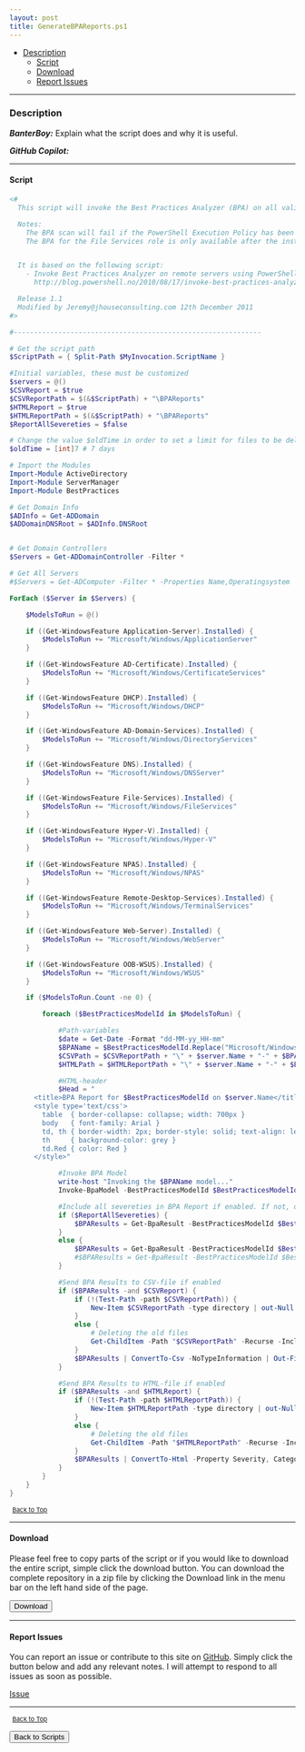 ```yaml
---
layout: post
title: GenerateBPAReports.ps1
---
```


- [Description](#description)
  - [Script](#script)
  - [Download](#download)
  - [Report Issues](#report-issues)

---

### Description

**_BanterBoy:_** Explain what the script does and why it is useful.

**_GitHub Copilot:_**

---

#### Script

```powershell
<#
  This script will invoke the Best Practices Analyzer (BPA) on all valid server roles.

  Notes:
    The BPA scan will fail if the PowerShell Execution Policy has been enabled via a GPO as per Microsoft TechNet article KB2028818.
    The BPA for the File Services role is only available after the installation of hotfix KB981111.


  It is based on the following script:
    - Invoke Best Practices Analyzer on remote servers using PowerShell by Jan Egil Ring:
      http://blog.powershell.no/2010/08/17/invoke-best-practices-analyzer-on-remote-servers-using-powershell

  Release 1.1
  Modified by Jeremy@jhouseconsulting.com 12th December 2011
#>

#-------------------------------------------------------------

# Get the script path
$ScriptPath = { Split-Path $MyInvocation.ScriptName }

#Initial variables, these must be customized
$servers = @()
$CSVReport = $true
$CSVReportPath = $(&$ScriptPath) + "\BPAReports"
$HTMLReport = $true
$HTMLReportPath = $(&$ScriptPath) + "\BPAReports"
$ReportAllSevereties = $false

# Change the value $oldTime in order to set a limit for files to be deleted.
$oldTime = [int]7 # 7 days

# Import the Modules
Import-Module ActiveDirectory
Import-Module ServerManager
Import-Module BestPractices

# Get Domain Info
$ADInfo = Get-ADDomain
$ADDomainDNSRoot = $ADInfo.DNSRoot


# Get Domain Controllers
$Servers = Get-ADDomainController -Filter *

# Get All Servers
#$Servers = Get-ADComputer -Filter * -Properties Name,Operatingsystem | Where-Object {$_.Operatingsystem -like "*server*"}

ForEach ($Server in $Servers) {

    $ModelsToRun = @()

    if ((Get-WindowsFeature Application-Server).Installed) {
        $ModelsToRun += "Microsoft/Windows/ApplicationServer"
    }

    if ((Get-WindowsFeature AD-Certificate).Installed) {
        $ModelsToRun += "Microsoft/Windows/CertificateServices"
    }

    if ((Get-WindowsFeature DHCP).Installed) {
        $ModelsToRun += "Microsoft/Windows/DHCP"
    }

    if ((Get-WindowsFeature AD-Domain-Services).Installed) {
        $ModelsToRun += "Microsoft/Windows/DirectoryServices"
    }

    if ((Get-WindowsFeature DNS).Installed) {
        $ModelsToRun += "Microsoft/Windows/DNSServer"
    }

    if ((Get-WindowsFeature File-Services).Installed) {
        $ModelsToRun += "Microsoft/Windows/FileServices"
    }

    if ((Get-WindowsFeature Hyper-V).Installed) {
        $ModelsToRun += "Microsoft/Windows/Hyper-V"
    }

    if ((Get-WindowsFeature NPAS).Installed) {
        $ModelsToRun += "Microsoft/Windows/NPAS"
    }

    if ((Get-WindowsFeature Remote-Desktop-Services).Installed) {
        $ModelsToRun += "Microsoft/Windows/TerminalServices"
    }

    if ((Get-WindowsFeature Web-Server).Installed) {
        $ModelsToRun += "Microsoft/Windows/WebServer"
    }

    if ((Get-WindowsFeature OOB-WSUS).Installed) {
        $ModelsToRun += "Microsoft/Windows/WSUS"
    }

    if ($ModelsToRun.Count -ne 0) {

        foreach ($BestPracticesModelId in $ModelsToRun) {

            #Path-variables
            $date = Get-Date -Format "dd-MM-yy_HH-mm"
            $BPAName = $BestPracticesModelId.Replace("Microsoft/Windows/", "")
            $CSVPath = $CSVReportPath + "\" + $server.Name + "-" + $BPAName + "-" + $date + ".csv"
            $HTMLPath = $HTMLReportPath + "\" + $server.Name + "-" + $BPAName + "-" + $date + ".html"

            #HTML-header
            $Head = "
      <title>BPA Report for $BestPracticesModelId on $server.Name</title>
      <style type='text/css'>
        table  { border-collapse: collapse; width: 700px }
        body   { font-family: Arial }
        td, th { border-width: 2px; border-style: solid; text-align: left; padding: 2px 4px; border-color: black }
        th     { background-color: grey }
        td.Red { color: Red }
      </style>"

            #Invoke BPA Model
            write-host "Invoking the $BPAName model..."
            Invoke-BpaModel -BestPracticesModelId $BestPracticesModelId | Out-Null

            #Include all severeties in BPA Report if enabled. If not, only errors and warnings are reported.
            if ($ReportAllSevereties) {
                $BPAResults = Get-BpaResult -BestPracticesModelId $BestPracticesModelId
            }
            else {
                $BPAResults = Get-BpaResult -BestPracticesModelId $BestPracticesModelId | Where-Object { $_.Severity -eq "Error" -or $_.Severity -eq "Warning" }
                #$BPAResults = Get-BpaResult -BestPracticesModelId $BestPracticesModelId | Where-Object {$_.Severity -ne "Information"}
            }

            #Send BPA Results to CSV-file if enabled
            if ($BPAResults -and $CSVReport) {
                if (!(Test-Path -path $CSVReportPath)) {
                    New-Item $CSVReportPath -type directory | out-Null
                }
                else {
                    # Deleting the old files
                    Get-ChildItem -Path "$CSVReportPath" -Recurse -Include "*.csv" | Where-Object { ($_.CreationTime -le $(Get-Date).AddDays(-$oldTime)) } | Remove-Item -Force
                }
                $BPAResults | ConvertTo-Csv -NoTypeInformation | Out-File -FilePath $CSVPath
            }

            #Send BPA Results to HTML-file if enabled
            if ($BPAResults -and $HTMLReport) {
                if (!(Test-Path -path $HTMLReportPath)) {
                    New-Item $HTMLReportPath -type directory | out-Null
                }
                else {
                    # Deleting the old files
                    Get-ChildItem -Path "$HTMLReportPath" -Recurse -Include "*.html" | Where-Object { ($_.CreationTime -le $(Get-Date).AddDays(-$oldTime)) } | Remove-Item -Force
                }
                $BPAResults | ConvertTo-Html -Property Severity, Category, Title, Problem, Impact, Resolution, Help -Title "BPA Report for $BestPracticesModelId on $($server.Name)" -Body "BPA Report for $BestPracticesModelId on server $($server.Name) <HR>" -Head $head | Out-File -FilePath $HTMLPath
            }
        }
    }
}
```

<span style="font-size:11px;"><a href="#"><i class="fas fa-caret-up" aria-hidden="true" style="color: white; margin-right:5px;"></i>Back to Top</a></span>

---

#### Download

Please feel free to copy parts of the script or if you would like to download the entire script, simple click the download button. You can download the complete repository in a zip file by clicking the Download link in the menu bar on the left hand side of the page.

<button class="btn" type="submit" onclick="window.open('/PowerShell/scripts/activeDirectory/GenerateBPAReports.ps1')">
    <i class="fa fa-cloud-download-alt">
    </i>
        Download
</button>

---

#### Report Issues

You can report an issue or contribute to this site on <a href="https://github.com/BanterBoy/scripts-blog/issues">GitHub</a>. Simply click the button below and add any relevant notes. I will attempt to respond to all issues as soon as possible.

<!-- Place this tag where you want the button to render. -->

<a class="github-button" href="https://github.com/BanterBoy/scripts-blog/issues/new?title=GenerateBPAReports.ps1&body=There is a problem with this function. Please find details below." data-show-count="true" aria-label="Issue BanterBoy/scripts-blog on GitHub">Issue</a>

---

<span style="font-size:11px;"><a href="#"><i class="fas fa-caret-up" aria-hidden="true" style="color: white; margin-right:5px;"></i>Back to Top</a></span>

<a href="/menu/_pages/scripts.html">
    <button class="btn">
        <i class='fas fa-reply'>
        </i>
            Back to Scripts
    </button>
</a>

[1]: http://ecotrust-canada.github.io/markdown-toc
[2]: https://github.com/googlearchive/code-prettify

